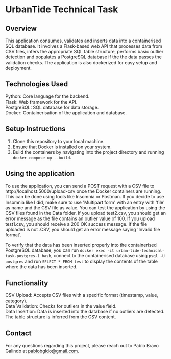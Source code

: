 # UrbanTide Technical Task

## Overview
This application consumes, validates and inserts data into a containerised SQL database. It involves a Flask-based web API that processes data from CSV files, infers the appropriate SQL table structure, performs basic outlier detection and populates a PostgreSQL database if the the data passes the validation checks. The application is also dockerized for easy setup and deployment.

## Technologies Used
Python: Core language for the backend.  
Flask: Web framework for the API.  
PostgreSQL: SQL database for data storage.  
Docker: Containerisation of the application and database.  

## Setup Instructions
1. Clone this repository to your local machine.
2. Ensure that Docker is installed on your system.
3. Build the containers by navigating into the project directory and running ```docker-compose up --build```.

## Using the application
To use the application, you can send a POST request with a CSV file to http://localhost:5000/upload-csv once the Docker containers are running. This can be done using tools like Insomnia or Postman. If you decide to use Insomnia like I did, make sure to use 'Multipart form' with an entry with 'file' as name and the CSV file as value. You can test the application by using the CSV files found in the Data folder. If you upload test2.csv, you should get an error message as the file contains an outlier value of 100. If you upload test1.csv, you should receive a 200 OK success message. If the file uploaded is not .CSV, you should get an error message saying 'Invalid file format'.

To verify that the data has been inserted properly into the containerised PostgreSQL database, you can run ```docker exec -it urban-tide-technical-task-postgres-1 bash```, connect to the containerised database using ```psql -U postgres``` and run ```SELECT * FROM test``` to display the contents of the table where the data has been inserted.

## Functionality
CSV Upload: Accepts CSV files with a specific format (timestamp, value, category).  
Data Validation: Checks for outliers in the value field.  
Data Insertion: Data is inserted into the database if no outliers are detected. The table structure is inferred from the CSV content.

## Contact
For any questions regarding this project, please reach out to Pablo Bravo Galindo at pablobgldo@gmail.com.
